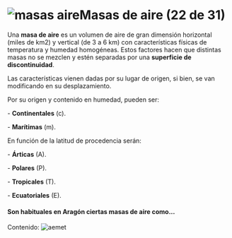 # ![masas aire](./gps_files/masas+aire-1.jpg)Masas de aire (22 de 31)  

Una **masa de aire** es un volumen de aire de gran dimensión horizontal (miles de km2) y vertical (de 3 a 6 km) con características físicas de temperatura y humedad homogéneas. Estos factores hacen que distintas masas no se mezclen y estén separadas por una **superficie de discontinuidad**.  

Las características vienen dadas por su lugar de origen, si bien, se van modificando en su desplazamiento.

Por su origen y contenido en humedad, pueden ser:

\- **Continentales** (c).

\- **Marítimas** (m).

En función de la latitud de procedencia serán:

\- **Árticas** (A).

\- **Polares** (P).

\- **Tropicales** (T).

\- **Ecuatoriales** (E).  

#### Son habituales en Aragón ciertas masas de aire como...  

Contenido: ![aemet](./gps_files/aemet(21).jpg)